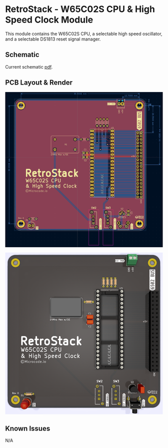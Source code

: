 # RetroStack - W65C02S CPU & High Speed Clock Module

This module contains the W65C02S CPU, a selectable high speed oscillator, and a selectable DS1813 reset signal manager.

## Schematic

Current schematic [pdf](./assets/schematic.pdf).

## PCB Layout & Render

![layout](./assets/layout.png)

![render](./assets/render.png)

## Known Issues

N/A
